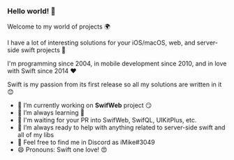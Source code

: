### Hello world! 👋

Welcome to my world of projects 🌍

I have a lot of interesting solutions for your iOS/macOS, web, and server-side swift projects 🚀

I'm programming since 2004, in mobile development since 2010, and in love with Swift since 2014 ❤️

Swift is my passion from its first release so all my solutions are written in it 😊

- 🔭 I’m currently working on **SwifWeb** project 😏
- 🌱 I’m always learning 🧐
- 👯 I'm waiting for your PR into SwifWeb, SwifQL, UIKitPlus, etc.
- 🍻 I’m always ready to help with anything related to server-side swift and all of my libs
- 💬 Feel free to find me in Discord as iMike#3049
- 😄 Pronouns: Swift one love! 😍
